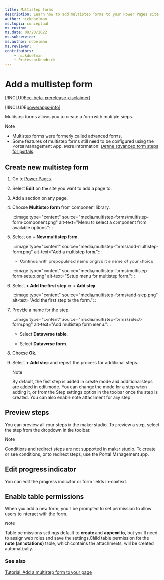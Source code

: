 ```yaml
---
title: Multistep forms
description: Learn how to add multistep forms to your Power Pages site.
author: nickdoelman
ms.topic: conceptual
ms.custom: 
ms.date: 09/20/2022
ms.subservice:
ms.author: ndoelman 
ms.reviewer: 
contributors:
    - nickdoelman
    - ProfessorKendrick
---
```


# Add a multistep form

[!INCLUDE[cc-beta-prerelease-disclaimer](../includes/cc-beta-prerelease-disclaimer.md)]

[!INCLUDE[powerapps-info](../includes/cc-powerapps-info.md)]

Multistep forms allows you to create a form with multiple steps.

> [!NOTE]
> - Multistep forms were formerly called advanced forms.
> - Some features of multistep forms still need to be configured using the Portal Management App. More information: [Define advanced form steps for portals](/power-apps/maker/portals/configure/web-form-steps).

## Create new multistep form

1. Go to [Power Pages](https://make.powerpages.microsoft.com/).

1. Select **Edit** on the site you want to add a page to.

1. Add a section on any page.

1. Choose **Multistep form** from component library.

    :::image type="content" source="media/multistep-forms/multistep-form-component.png" alt-text="Menu to select a component from available options.":::

1. Select on **+ New multistep form**.

    :::image type="content" source="media/multistep-forms/add-multistep-form.png" alt-text="Add a multistep form.":::

    - Continue with prepopulated name or give it a name of your choice
    
    :::image type="content" source="media/multistep-forms/multistep-form-setup.png" alt-text="Setup menu for multistep form.":::

1. Select **+ Add the first step** or **+ Add step**.

    :::image type="content" source="media/multistep-forms/add-step.png" alt-text="Add the first step to the form.":::

1. Provide a name for the step.

    :::image type="content" source="media/multistep-forms/select-form.png" alt-text="Add multistep form menu.":::

    - Select **Dataverse table**.

    - Select **Dataverse form**.

1.  Choose **Ok**.

1. Select **+ Add step** and repeat the process for additional steps.

    > [!NOTE]
    > By default, the first step is added in create mode and additional steps are added in edit mode.  You can change the mode for a step when adding it, or from the Step settings option in the toolbar once the step is created.  You can also enable note attachment for any step.

## Preview steps

You can preview all your steps in the maker studio.  To preview a step, select the step from the dropdown in the toolbar.  

> [!NOTE]
> Conditions and redirect steps are not supported in maker studio. To create or see conditions, or to redirect steps, use the Portal Management app. 

## Edit progress indicator

You can edit the progress indicator or form fields in-context.

## Enable table permissions

When you add a new form, you'll be prompted to set permission to allow users to interact with the form. 

> [!NOTE]
> Table permissions settings default to **create** and **append to**, but you'll need to assign web roles and save the settings.Child table permission for the **note (annotations)** table, which contains the attachments, will be created automatically.  

### See also

[Tutorial: Add a multistep form to your page](tutorial-add-multi-step-form.md)